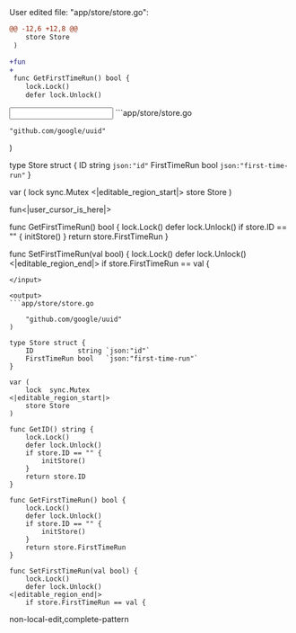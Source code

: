 <events>
User edited file: "app/store/store.go":

```diff
@@ -12,6 +12,8 @@
 	store Store
 )

+fun
+
 func GetFirstTimeRun() bool {
 	lock.Lock()
 	defer lock.Unlock()
```
</events>

<input>
```app/store/store.go

	"github.com/google/uuid"
)

type Store struct {
	ID           string `json:"id"`
	FirstTimeRun bool   `json:"first-time-run"`
}

var (
	lock  sync.Mutex
<|editable_region_start|>
	store Store
)

fun<|user_cursor_is_here|>

func GetFirstTimeRun() bool {
	lock.Lock()
	defer lock.Unlock()
	if store.ID == "" {
		initStore()
	}
	return store.FirstTimeRun
}

func SetFirstTimeRun(val bool) {
	lock.Lock()
	defer lock.Unlock()
<|editable_region_end|>
	if store.FirstTimeRun == val {
```
</input>

<output>
```app/store/store.go

	"github.com/google/uuid"
)

type Store struct {
	ID           string `json:"id"`
	FirstTimeRun bool   `json:"first-time-run"`
}

var (
	lock  sync.Mutex
<|editable_region_start|>
	store Store
)

func GetID() string {
	lock.Lock()
	defer lock.Unlock()
	if store.ID == "" {
		initStore()
	}
	return store.ID
}

func GetFirstTimeRun() bool {
	lock.Lock()
	defer lock.Unlock()
	if store.ID == "" {
		initStore()
	}
	return store.FirstTimeRun
}

func SetFirstTimeRun(val bool) {
	lock.Lock()
	defer lock.Unlock()
<|editable_region_end|>
	if store.FirstTimeRun == val {
```
</output>

<labels>
non-local-edit,complete-pattern
</labels>

